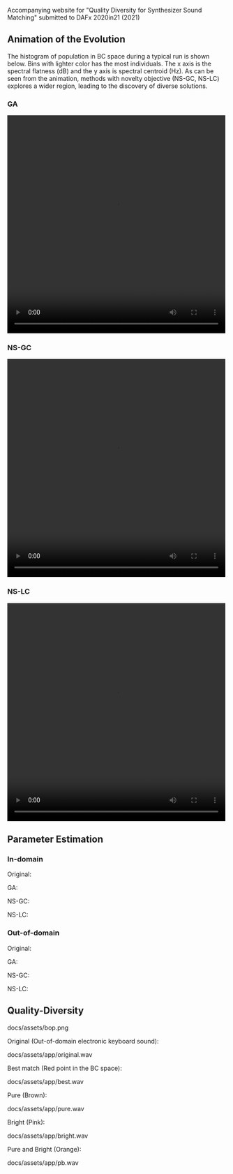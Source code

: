 Accompanying website for "Quality Diversity for Synthesizer Sound Matching" submitted to DAFx 2020in21 (2021)


## Animation of the Evolution

The histogram of population in BC space during a typical run is shown below. Bins with lighter color has the most individuals. The x axis is the spectral flatness (dB) and the y axis is spectral centroid (Hz). As can be seen from the animation, methods with novelty objective (NS-GC, NS-LC) explores a wider region, leading to the discovery of diverse solutions.

### GA

<video width="500" height="500" controls="controls">
  <source src="video/ga_nsynth_0.mp4" type="video/mp4">
</video>

### NS-GC

<video width="500" height="500" controls="controls">
  <source src="video/nsgc_nsynth_0.mp4" type="video/mp4">
</video>

### NS-LC

<video width="500" height="500" controls="controls">
  <source src="video/nslc_nsynth_0.mp4" type="video/mp4">
</video>

## Parameter Estimation

### In-domain

Original:

GA:

NS-GC:

NS-LC:

### Out-of-domain

Original:

GA:

NS-GC:

NS-LC:

## Quality-Diversity

docs/assets/bop.png

Original (Out-of-domain electronic keyboard sound):

docs/assets/app/original.wav

Best match (Red point in the BC space):

docs/assets/app/best.wav

Pure (Brown):

docs/assets/app/pure.wav

Bright (Pink):

docs/assets/app/bright.wav

Pure and Bright (Orange):

docs/assets/app/pb.wav
